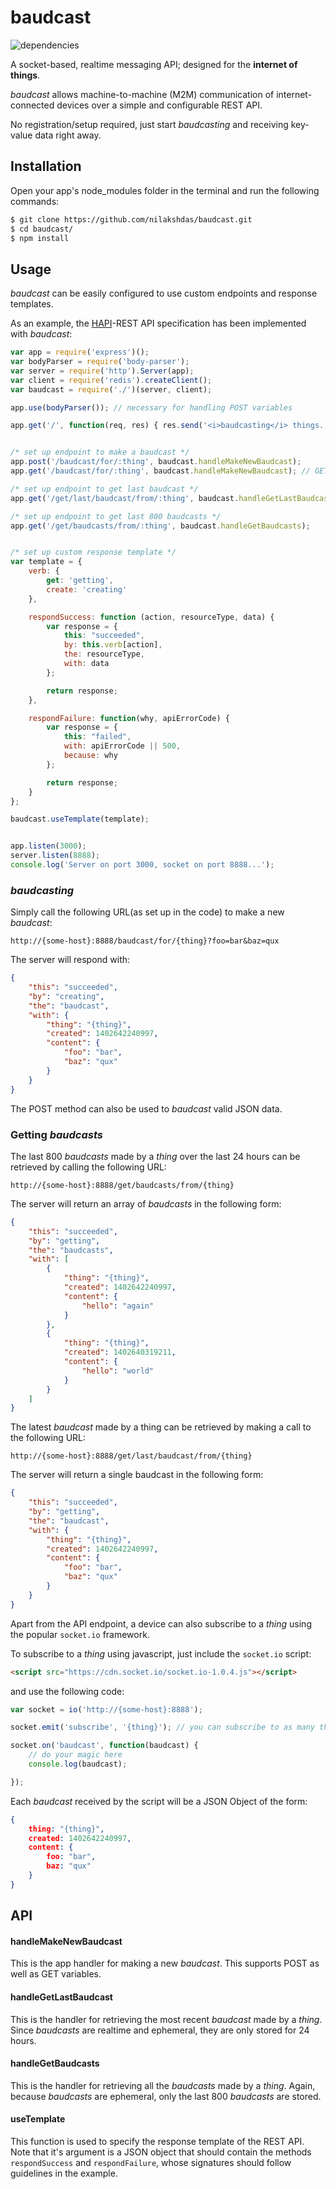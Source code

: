 # baudcast

![dependencies](https://david-dm.org/nilakshdas/baudcast.png)

A socket-based, realtime messaging API; designed for the **internet of things**.

*baudcast* allows machine-to-machine (M2M) communication of internet-connected devices over a simple and configurable REST API.

No registration/setup required, just start *baudcasting* and receiving key-value data right away.

## Installation

Open your app's node_modules folder in the terminal and run the following commands:

```sh
$ git clone https://github.com/nilakshdas/baudcast.git
$ cd baudcast/
$ npm install
```

## Usage

*baudcast* can be easily configured to use custom endpoints and response templates.

As an example, the [HAPI](https://github.com/jheising/HAPI)-REST API specification has been implemented with *baudcast*:

```javascript
var app = require('express')();
var bodyParser = require('body-parser');
var server = require('http').Server(app);
var client = require('redis').createClient();
var baudcast = require('./')(server, client);

app.use(bodyParser()); // necessary for handling POST variables

app.get('/', function(req, res) { res.send('<i>baudcasting</i> things...'); });


/* set up endpoint to make a baudcast */
app.post('/baudcast/for/:thing', baudcast.handleMakeNewBaudcast);
app.get('/baudcast/for/:thing', baudcast.handleMakeNewBaudcast); // GET works too

/* set up endpoint to get last baudcast */
app.get('/get/last/baudcast/from/:thing', baudcast.handleGetLastBaudcast);

/* set up endpoint to get last 800 baudcasts */
app.get('/get/baudcasts/from/:thing', baudcast.handleGetBaudcasts);


/* set up custom response template */
var template = {
	verb: {
		get: 'getting',
		create: 'creating'
	},

	respondSuccess: function (action, resourceType, data) {
		var response = {
			this: "succeeded",
			by: this.verb[action],
			the: resourceType,
			with: data
		};

		return response;
	},

	respondFailure: function(why, apiErrorCode) {
		var response = {
			this: "failed",
			with: apiErrorCode || 500,
			because: why
		};

		return response;
	}
};

baudcast.useTemplate(template);


app.listen(3000);
server.listen(8888);
console.log('Server on port 3000, socket on port 8888...');
```

### *baudcasting*

Simply call the following URL(as set up in the code) to make a new *baudcast*:

```
http://{some-host}:8888/baudcast/for/{thing}?foo=bar&baz=qux
```

The server will respond with:

```json
{
	"this": "succeeded",
	"by": "creating",
	"the": "baudcast",
	"with": {
		"thing": "{thing}",
		"created": 1402642240997,
		"content": {
			"foo": "bar",
			"baz": "qux"
		}
	}
}
```

The POST method can also be used to *baudcast* valid JSON data.

### Getting *baudcasts*

The last 800 *baudcasts* made by a *thing* over the last 24 hours can be retrieved by calling the following URL:

```
http://{some-host}:8888/get/baudcasts/from/{thing}
```

The server will return an array of *baudcasts* in the following form:

```json
{
	"this": "succeeded",
	"by": "getting",
	"the": "baudcasts",
	"with": [
		{
			"thing": "{thing}",
			"created": 1402642240997,
			"content": {
				"hello": "again"
			}
		},
		{
			"thing": "{thing}",
			"created": 1402640319211,
			"content": {
				"hello": "world"
			}
		}
	]
}
```

The latest *baudcast* made by a thing can be retrieved by making a call to the following URL:

```
http://{some-host}:8888/get/last/baudcast/from/{thing}
```

The server will return a single baudcast in the following form:

```json
{
	"this": "succeeded",
	"by": "getting",
	"the": "baudcast",
	"with": {
		"thing": "{thing}",
		"created": 1402642240997,
		"content": {
			"foo": "bar",
			"baz": "qux"
		}
	}
}
```

Apart from the API endpoint, a device can also subscribe to a *thing* using the popular `socket.io` framework.

To subscribe to a *thing* using javascript, just include the `socket.io` script:

```html
<script src="https://cdn.socket.io/socket.io-1.0.4.js"></script>
```

and use the following code:

```javascript
var socket = io('http://{some-host}:8888');

socket.emit('subscribe', '{thing}'); // you can subscribe to as many things you like

socket.on('baudcast', function(baudcast) {
	// do your magic here
	console.log(baudcast);

});
```

Each *baudcast* received by the script will be a JSON Object of the form:

```json
{
	thing: "{thing}",
	created: 1402642240997,
	content: {
		foo: "bar",
		baz: "qux"
	}
}
```

## API

#### handleMakeNewBaudcast

This is the app handler for making a new *baudcast*. This supports POST as well as GET variables.

#### handleGetLastBaudcast

This is the handler for retrieving the most recent *baudcast* made by a *thing*.
Since *baudcasts* are realtime and ephemeral, they are only stored for 24 hours.

#### handleGetBaudcasts

This is the handler for retrieving all the *baudcasts* made by a *thing*.
Again, because *baudcasts* are ephemeral, only the last 800 *baudcasts* are stored.

#### useTemplate

This function is used to specify the response template of the REST API. Note that it's argument is a JSON object that should contain the methods `respondSuccess` and `respondFailure`, whose signatures should follow guidelines in the example.